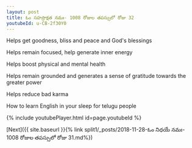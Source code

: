 ```yaml
---
layout: post
title: ఓం సహస్రాక్షత నమః- 1008 రోజుల తపస్సులో రోజు 32
youtubeId: u-CB-2f30Y0
---
```

 
 
Helps get goodness, bliss and peace and God's blessings
 
Helps remain focused, help generate inner energy 
 
Helps boost physical and mental health 
 
Helps remain grounded and generates a sense of gratitude towards the greater power 
 
Helps reduce bad karma
 
How to learn English in your sleep for telugu people
 
 
 
 


{% include youtubePlayer.html id=page.youtubeId %}
 
[Next]({{ site.baseurl }}{% link split1/_posts/2018-11-28-ఓం నిధయే నమః- 1008 రోజుల తపస్సులో రోజు 31.md%})
 
